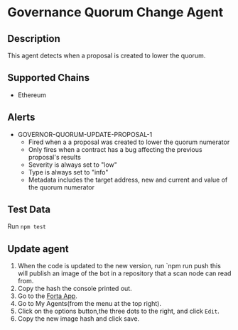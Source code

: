 # Governance Quorum Change Agent

## Description

This agent detects when a proposal is created to lower the quorum.

## Supported Chains

- Ethereum

## Alerts

- GOVERNOR-QUORUM-UPDATE-PROPOSAL-1
  - Fired when a a proposal was created to lower the quorum numerator
  - Only fires when a contract has a bug affecting the previous proposal's results
  - Severity is always set to "low"
  - Type is always set to "info"
  - Metadata includes the target address, new and current and value of the quorum numerator

## Test Data

Run `npm test`

## Update agent
1. When the code is updated to the new version, run `npm run push this will publish an image of the bot in a repository that a scan node can read from.
2. Copy the hash the console printed out.
3. Go to the [Forta App](https://app.forta.network/).
4. Go to My Agents(from the menu at the top right).
5. Click on the options button,the three dots to the right, and click `Edit`.
6. Copy the new image hash and click save.

